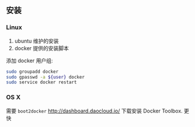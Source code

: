 ## 安装

### Linux

1. ubuntu 维护的安装
2. docker 提供的安装脚本

添加 docker 用户组:  
```bash
sudo groupadd docker
sudo gpasswd -a ${user} docker
sudo service docker restart
```


### OS X

需要 `boot2docker`
<http://dashboard.daocloud.io/> 下载安装 Docker Toolbox. 更快
